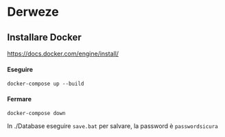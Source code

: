 # Derweze

## Installare Docker
https://docs.docker.com/engine/install/

#### Eseguire
```
docker-compose up --build
```
#### Fermare
```
docker-compose down
```
In ./Database eseguire ```save.bat``` per salvare, la password è ```passwordsicura``` 
